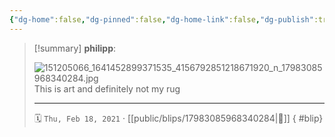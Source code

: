 ```yaml
---
{"dg-home":false,"dg-pinned":false,"dg-home-link":false,"dg-publish":true,"type":"blip","disabled rules":["yaml-title","yaml-title-alias","file-name-heading"],"title":"philipp on instagram @ 2021-02-18","created-date":"2021-02-18T08:16:00","updated-date":"2025-05-02T17:43:08","dg-path":"blips/17983085968340284.md","permalink":"/blips/17983085968340284/","dgPassFrontmatter":true,"created":"2021-02-18T08:16:00","updated":"2025-05-02T17:43:08"}
---
```


> [!summary] **philipp**:
>
> ![151205066_1641452899371535_4156792851218671920_n_17983085968340284.jpg](/img/user/attachments/151205066_1641452899371535_4156792851218671920_n_17983085968340284.jpg)
> This is art and definitely not my rug
> - - -
>
> 🗓️ `Thu, Feb 18, 2021` · [[public/blips/17983085968340284\|🔗]]
{ #blip}

